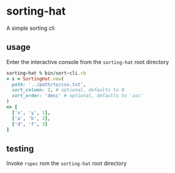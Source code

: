 # sorting-hat

A simple sorting cli

## usage

Enter the interactive console from the `sorting-hat` root directory

```ruby
sorting-hat % bin/sort-cli.rb
> s = SortingHat.new(
  path: '../path/to/csv.txt', 
  sort_column: 2, # optional, defaults to 0
  sort_order: 'desc' # optional, defaults to 'asc'
)
=> [
  ['x', 'y', 1],
  ['a', 'b', 2],
  ['d', 'f', 3]
]
```

## testing

Invoke `rspec` rom the `sorting-hat` root directory
